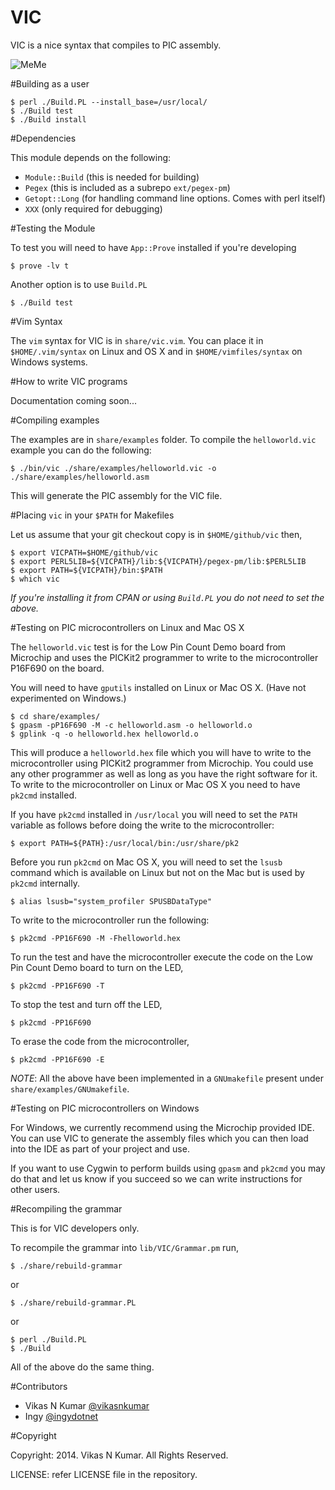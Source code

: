 VIC
===

VIC is a nice syntax that compiles to PIC assembly.

![MeMe](https://raw.githubusercontent.com/vikasnkumar/vic/master/doc/Cr8GVrV.jpg)

#Building as a user

    $ perl ./Build.PL --install_base=/usr/local/
    $ ./Build test
    $ ./Build install

#Dependencies

This module depends on the following:

- `Module::Build` (this is needed for building)
- `Pegex` (this is included as a subrepo `ext/pegex-pm`)
- `Getopt::Long` (for handling command line options. Comes with perl itself)
- `XXX` (only required for debugging)

#Testing the Module

To test you will need to have `App::Prove` installed if you're developing

    $ prove -lv t

Another option is to use `Build.PL`

    $ ./Build test

#Vim Syntax

The `vim` syntax for VIC is in `share/vic.vim`. You can place it in
`$HOME/.vim/syntax` on Linux and OS X and in `$HOME/vimfiles/syntax` on Windows
systems.

#How to write VIC programs

Documentation coming soon...


#Compiling examples

The examples are in `share/examples` folder. To compile the `helloworld.vic`
example you can do the following:

    $ ./bin/vic ./share/examples/helloworld.vic -o ./share/examples/helloworld.asm

This will generate the PIC assembly for the VIC file.

#Placing `vic` in your `$PATH` for Makefiles

Let us assume that your git checkout copy is in `$HOME/github/vic` then,

    $ export VICPATH=$HOME/github/vic
    $ export PERL5LIB=${VICPATH}/lib:${VICPATH}/pegex-pm/lib:$PERL5LIB
    $ export PATH=${VICPATH}/bin:$PATH
    $ which vic

_If you're installing it from CPAN or using `Build.PL` you do not need to set the
above._

#Testing on PIC microcontrollers on Linux and Mac OS X

The `helloworld.vic` test is for the Low Pin Count Demo board from Microchip and
uses the PICKit2 programmer to write to the microcontroller P16F690 on the
board.

You will need to have `gputils` installed on Linux or Mac OS X. (Have not
experimented on Windows.)

    $ cd share/examples/
    $ gpasm -pP16F690 -M -c helloworld.asm -o helloworld.o
    $ gplink -q -o helloworld.hex helloworld.o

This will produce a `helloworld.hex` file which you will have to write to the
microcontroller using PICKit2 programmer from Microchip. You could use any other
programmer as well as long as you have the right software for it. To write to
the microcontroller on Linux or Mac OS X you need to have `pk2cmd` installed.

If you have `pk2cmd` installed in `/usr/local` you will need to set the `PATH`
variable as follows before doing the write to the microcontroller:

    $ export PATH=${PATH}:/usr/local/bin:/usr/share/pk2

Before you run `pk2cmd` on Mac OS X, you will need to set the `lsusb` command
which is available on Linux but not on the Mac but is used by `pk2cmd`
internally.

    $ alias lsusb="system_profiler SPUSBDataType"

To write to the microcontroller run the following:

    $ pk2cmd -PP16F690 -M -Fhelloworld.hex

To run the test and have the microcontroller execute the code on the Low Pin
Count Demo board to turn on the LED,

    $ pk2cmd -PP16F690 -T

To stop the test and turn off the LED,

    $ pk2cmd -PP16F690

To erase the code from the microcontroller,

    $ pk2cmd -PP16F690 -E

*NOTE*: All the above have been implemented in a `GNUmakefile` present under
`share/examples/GNUmakefile`.

#Testing on PIC microcontrollers on Windows

For Windows, we currently recommend using the Microchip provided IDE. You can
use VIC to generate the assembly files which you can then load into the IDE as
part of your project and use.

If you want to use Cygwin to perform builds using `gpasm` and `pk2cmd` you may
do that and let us know if you succeed so we can write instructions for other
users.


#Recompiling the grammar

This is for VIC developers only.

To recompile the grammar into `lib/VIC/Grammar.pm` run,

    $ ./share/rebuild-grammar

or

    $ ./share/rebuild-grammar.PL

or

    $ perl ./Build.PL
    $ ./Build

All of the above do the same thing.

#Contributors

- Vikas N Kumar [@vikasnkumar](https://github.com/vikasnkumar/)
- Ingy [@ingydotnet](https://github.com/ingydotnet/)

#Copyright

Copyright: 2014. Vikas N Kumar. All Rights Reserved.

LICENSE: refer LICENSE file in the repository.


